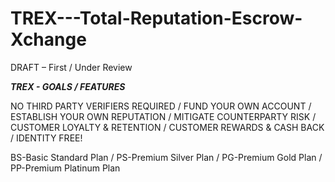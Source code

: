 # TREX---Total-Reputation-Escrow-Xchange

DRAFT – First / Under Review

***TREX - GOALS / FEATURES***

NO THIRD PARTY VERIFIERS REQUIRED / 
FUND YOUR OWN ACCOUNT / 
ESTABLISH YOUR OWN REPUTATION /
MITIGATE COUNTERPARTY RISK /
CUSTOMER LOYALTY & RETENTION /
CUSTOMER REWARDS & CASH BACK /
IDENTITY FREE!

BS-Basic Standard Plan / PS-Premium Silver Plan / PG-Premium Gold Plan / PP-Premium Platinum Plan
